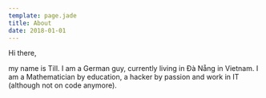 ```yaml
---
template: page.jade
title: About
date: 2018-01-01
---
```


Hi there,

my name is Till. I am a German guy, currently living in Đà Nẵng in Vietnam. I am a Mathematician by education, a hacker by passion and work in IT (although not on code anymore).